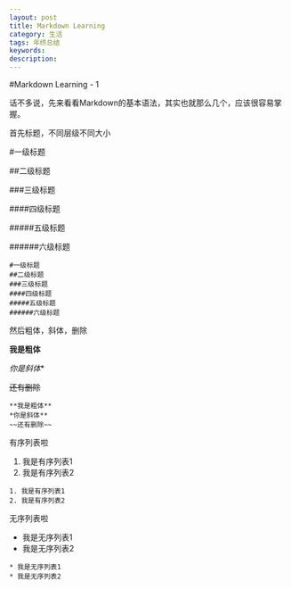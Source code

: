 ```yaml
---
layout: post
title: Markdown Learning
category: 生活
tags: 年终总结
keywords:
description:
---
```


#Markdown Learning - 1

话不多说，先来看看Markdown的基本语法，其实也就那么几个，应该很容易掌握。

首先标题，不同层级不同大小

#一级标题

##二级标题

###三级标题

####四级标题

#####五级标题

######六级标题

```
#一级标题
##二级标题
###三级标题
####四级标题
#####五级标题
######六级标题
```

然后粗体，斜体，删除

**我是粗体**

*你是斜体**

~~还有删除~~

```
**我是粗体**
*你是斜体**
~~还有删除~~
```

有序列表啦

1. 我是有序列表1
2. 我是有序列表2

```
1. 我是有序列表1
2. 我是有序列表2
```

无序列表啦

* 我是无序列表1
* 我是无序列表2

```
* 我是无序列表1
* 我是无序列表2
```